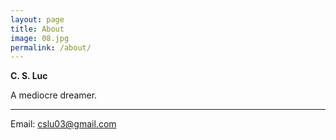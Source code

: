 ```yaml
---
layout: page
title: About
image: 08.jpg
permalink: /about/
---
```


**C. S. Luc**

A mediocre dreamer.

****

Email: cslu03@gmail.com